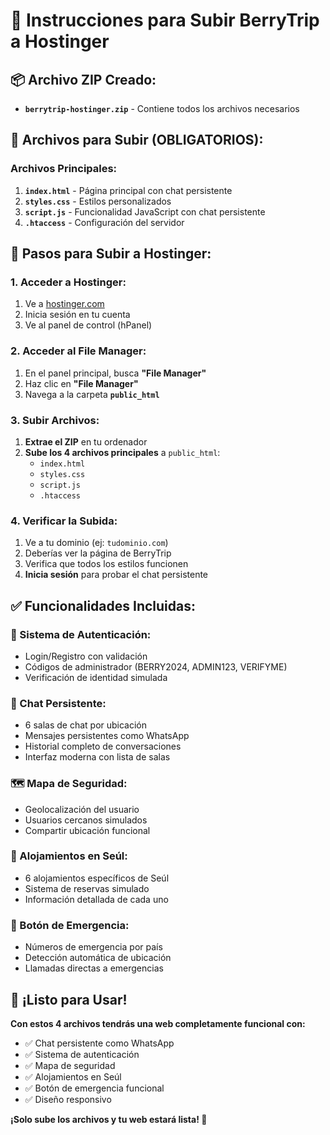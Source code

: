 # 🚀 Instrucciones para Subir BerryTrip a Hostinger

## 📦 **Archivo ZIP Creado:**
- **`berrytrip-hostinger.zip`** - Contiene todos los archivos necesarios

## 📁 **Archivos para Subir (OBLIGATORIOS):**

### **Archivos Principales:**
1. **`index.html`** - Página principal con chat persistente
2. **`styles.css`** - Estilos personalizados
3. **`script.js`** - Funcionalidad JavaScript con chat persistente
4. **`.htaccess`** - Configuración del servidor

## 🚀 **Pasos para Subir a Hostinger:**

### **1. Acceder a Hostinger:**
1. Ve a [hostinger.com](https://hostinger.com)
2. Inicia sesión en tu cuenta
3. Ve al panel de control (hPanel)

### **2. Acceder al File Manager:**
1. En el panel principal, busca **"File Manager"**
2. Haz clic en **"File Manager"**
3. Navega a la carpeta **`public_html`**

### **3. Subir Archivos:**
1. **Extrae el ZIP** en tu ordenador
2. **Sube los 4 archivos principales** a `public_html`:
   - `index.html`
   - `styles.css`
   - `script.js`
   - `.htaccess`

### **4. Verificar la Subida:**
1. Ve a tu dominio (ej: `tudominio.com`)
2. Deberías ver la página de BerryTrip
3. Verifica que todos los estilos funcionen
4. **Inicia sesión** para probar el chat persistente

## ✅ **Funcionalidades Incluidas:**

### **🔐 Sistema de Autenticación:**
- Login/Registro con validación
- Códigos de administrador (BERRY2024, ADMIN123, VERIFYME)
- Verificación de identidad simulada

### **💬 Chat Persistente:**
- 6 salas de chat por ubicación
- Mensajes persistentes como WhatsApp
- Historial completo de conversaciones
- Interfaz moderna con lista de salas

### **🗺️ Mapa de Seguridad:**
- Geolocalización del usuario
- Usuarios cercanos simulados
- Compartir ubicación funcional

### **🏨 Alojamientos en Seúl:**
- 6 alojamientos específicos de Seúl
- Sistema de reservas simulado
- Información detallada de cada uno

### **🚨 Botón de Emergencia:**
- Números de emergencia por país
- Detección automática de ubicación
- Llamadas directas a emergencias

## 🎯 **¡Listo para Usar!**

**Con estos 4 archivos tendrás una web completamente funcional con:**
- ✅ Chat persistente como WhatsApp
- ✅ Sistema de autenticación
- ✅ Mapa de seguridad
- ✅ Alojamientos en Seúl
- ✅ Botón de emergencia funcional
- ✅ Diseño responsivo

**¡Solo sube los archivos y tu web estará lista! 🎉**

